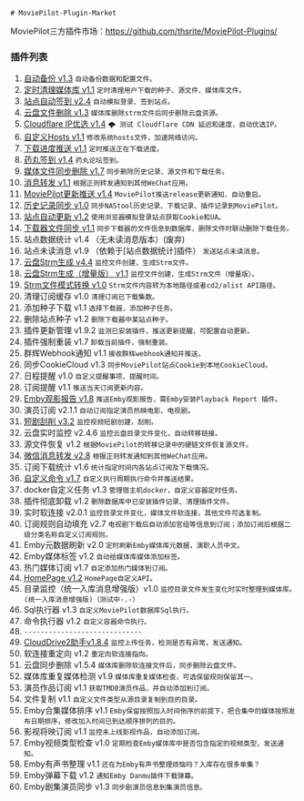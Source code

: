     # MoviePilot-Plugin-Market

MoviePilot三方插件市场：https://github.com/thsrite/MoviePilot-Plugins/

### 插件列表

1. [自动备份 v1.3](https://github.com/jxxghp/MoviePilot-Plugins/tree/main/plugins/autobackup) `自动备份数据和配置文件。`
2. [定时清理媒体库 v1.1](https://github.com/jxxghp/MoviePilot-Plugins/tree/main/plugins/autoclean) `定时清理用户下载的种子、源文件、媒体库文件。`
3. [站点自动签到 v2.4](https://github.com/jxxghp/MoviePilot-Plugins/tree/main/plugins/autosignin) `自动模拟登录、签到站点。`
4. [云盘文件删除 v1.3](https://github.com/jxxghp/MoviePilot-Plugins/tree/main/plugins/clouddiskdel) `媒体库删除strm文件后同步删除云盘资源。`
5. [Cloudflare IP优选 v1.4](https://github.com/jxxghp/MoviePilot-Plugins/tree/main/plugins/cloudflarespeedtest) `🌩 测试 Cloudflare CDN 延迟和速度，自动优选IP。`
6. [自定义Hosts v1.1](https://github.com/jxxghp/MoviePilot-Plugins/tree/main/plugins/customhosts) `修改系统hosts文件，加速网络访问。`
7. [下载进度推送 v1.1](https://github.com/jxxghp/MoviePilot-Plugins/tree/main/plugins/downloadingmsg) `定时推送正在下载进度。`
8. [药丸签到 v1.4](https://github.com/jxxghp/MoviePilot-Plugins/tree/main/plugins/invitessignin) `药丸论坛签到。`
9. [媒体文件同步删除 v1.7](https://github.com/jxxghp/MoviePilot-Plugins/tree/main/plugins/mediasyncdel) `同步删除历史记录、源文件和下载任务。`
10. [消息转发 v1.1](https://github.com/jxxghp/MoviePilot-Plugins/tree/main/plugins/messageforward) `根据正则转发通知到其他WeChat应用。`
11. [MoviePilot更新推送 v1.4](https://github.com/jxxghp/MoviePilot-Plugins/tree/main/plugins/moviepilotupdatenotify) `MoviePilot推送release更新通知、自动重启。`
12. [历史记录同步 v1.0](https://github.com/jxxghp/MoviePilot-Plugins/tree/main/plugins/nastoolsync) `同步NAStool历史记录、下载记录、插件记录到MoviePilot。`
13. [站点自动更新 v1.2](https://github.com/jxxghp/MoviePilot-Plugins/tree/main/plugins/siterefresh) `使用浏览器模拟登录站点获取Cookie和UA。`
14. [下载器文件同步 v1.1](https://github.com/jxxghp/MoviePilot-Plugins/tree/main/plugins/syncdownloadfiles) `同步下载器的文件信息到数据库，删除文件时联动删除下载任务。`
15. 站点数据统计 v1.4 （无未读消息版本）(废弃)
16. 站点未读消息 v1.9 （依赖于[站点数据统计]插件） `发送站点未读消息。`
17. [云盘Strm生成 v4.4](docs%2FCloudStrm.md) `监控文件创建，生成Strm文件。`
18. [云盘Strm生成（增量版） v1.1](docs%2FCloudStrmIncrement.md) `监控文件创建，生成Strm文件（增量版）。`
19. [Strm文件模式转换 v1.0](docs%2FStrmConvert.md) `Strm文件内容转为本地路径或者cd2/alist API路径。`
20. 清理订阅缓存 v1.0 `清理订阅已下载集数。`
21. 添加种子下载 v1.1 `选择下载器，添加种子任务。`
22. 删除站点种子 v1.2 `删除下载器中某站点种子。`
23. 插件更新管理 v1.9.2 `监测已安装插件，推送更新提醒，可配置自动更新。`
24. 插件强制重装 v1.7 `卸载当前插件，强制重装。`
25. 群辉Webhook通知 v1.1 `接收群辉webhook通知并推送。`
26. 同步CookieCloud v1.3 `同步MoviePilot站点Cookie到本地CookieCloud。`
27. 日程提醒 v1.0 `自定义提醒事项、提醒时间。`
28. 订阅提醒 v1.1 `推送当天订阅更新内容。`
29. [Emby观影报告 v1.8](docs%2FEmbyReporter.md) `推送Emby观影报告，需Emby安装Playback Report 插件。`
30. 演员订阅 v2.1.1 `自动订阅指定演员热映电影、电视剧。`
31. [短剧刮削 v3.2](docs%2FShortPlayMonitor.md) `监控视频短剧创建，刮削。`
32. 云盘实时监控 v2.4.6 `监控云盘目录文件变化，自动转移链接。`
33. 源文件恢复 v1.2 `根据MoviePilot的转移记录中的硬链文件恢复源文件。`
34. [微信消息转发 v2.8](docs%2FWeChatForward.md) `根据正则转发通知到其他WeChat应用。`
35. 订阅下载统计 v1.6 `统计指定时间内各站点订阅及下载情况。`
36. [自定义命令 v1.7](docs%2FCustomCommand.md) `自定义执行周期执行命令并推送结果。`
37. docker自定义任务 v1.3 `管理宿主机docker，自定义容器定时任务。`
38. 插件彻底卸载 v1.2 `删除数据库中已安装插件记录、清理插件文件。`
39. 实时软连接 v2.0.1 `监控目录文件变化，媒体文件软连接，其他文件可选复制。`
40. 订阅规则自动填充 v2.7 `电视剧下载后自动添加官组等信息到订阅；添加订阅后根据二级分类名称自定义订阅规则。`
41. Emby元数据刷新 v2.0 `定时刷新Emby媒体库元数据，演职人员中文。`
42. Emby媒体标签 v1.2 `自动给媒体库媒体添加标签。`
43. 热门媒体订阅 v1.7 `自定添加热门媒体到订阅。`
44. [HomePage v1.2](docs%2FHomePage.md) `HomePage自定义API。`
45. 目录监控（统一入库消息增强版）v1.0 `监控目录文件发生变化时实时整理到媒体库。(统一入库消息增强版)（测试中-.-）`
46. Sql执行器 v1.3 `自定义MoviePilot数据库Sql执行。`
47. 命令执行器 v1.2 `自定义容器命令执行。`
48. `-----------------------------`
49. [CloudDrive2助手v1.8.4](docs%2FCd2Assistant.md) `监控上传任务，检测是否有异常，发送通知。`
50. 软连接重定向 v1.2 `重定向软连接指向。`
51. 云盘同步删除 v1.5.4 `媒体库删除软连接文件后，同步删除云盘文件。`
52. 媒体库重复媒体检测 v1.9 `媒体库重复媒体检查，可选保留规则保留其一。`
53. 演员作品订阅 v1.1 `获取TMDB演员作品，并自动添加到订阅。`
54. 文件复制 v1.1 `自定义文件类型从源目录复制到目的目录。`
55. Emby合集媒体排序 v1.1 `Emby保留按照加入时间倒序的前提下，把合集中的媒体按照发布日期排序，修改加入时间已到达顺序排列的目的。`
56. 影视将映订阅 v1.1 `监控未上线影视作品，自动添加订阅。`
57. Emby视频类型检查 v1.0 `定期检查Emby媒体库中是否包含指定的视频类型，发送通知。`
58. Emby有声书整理 v1.1 `还在为Emby有声书整理烦恼吗？入库存在很多单集？`
59. Emby弹幕下载 v1.2 `通知Emby Danmu插件下载弹幕。`
60. Emby剧集演员同步 v1.3 `同步剧演员信息到集演员信息。`